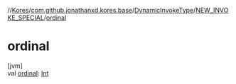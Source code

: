 //[Kores](../../../../index.md)/[com.github.jonathanxd.kores.base](../../index.md)/[DynamicInvokeType](../index.md)/[NEW_INVOKE_SPECIAL](index.md)/[ordinal](ordinal.md)

# ordinal

[jvm]\
val [ordinal](ordinal.md): [Int](https://kotlinlang.org/api/latest/jvm/stdlib/kotlin/-int/index.html)
